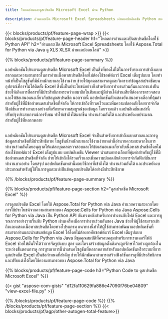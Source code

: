```yaml
---
title: โหลดอ่านและดูสเปรดชีต Microsoft Excel ผ่าน Python 

description: อ่านและเปิด Microsoft Excel Spreadsheets ผ่านแอปพลิเคชัน Python ของคุณ
---
```


{{< blocks/products/pf/feature-page-wrap >}}
{{< blocks/products/pf/feature-page-header h1="โหลดการอ่านและเปิดสเปรดชีตโดยใช้ Python API" h2="อ่านและเปิด Microsoft Excel Spreadsheets โดยใช้ Aspose.Total for Python via Java ดู XLS XLSX ผ่านแอปออนไลน์" >}}

{{% blocks/products/pf/feature-page-summary %}}

แอปพลิเคชันโปรแกรมดูสเปรดชีต Microsoft Excel เป็นสิ่งที่ขาดไม่ได้ในการรับรองการเข้าถึงแบบสากลและความสามารถในการอ่านเนื้อหาสเปรดชีตโดยไม่ต้องใช้ซอฟต์แวร์ Excel เต็มรูปแบบ โดยทำหน้าที่เป็นโซลูชันที่มีน้ำหนักเบาและใช้งานง่าย ช่วยให้บุคคลสามารถดูและวิเคราะห์ข้อมูลสเปรดชีตบนอุปกรณ์ที่อาจไม่ได้ติดตั้ง Excel สิ่งนี้เป็นประโยชน์อย่างยิ่งสำหรับการทำงานร่วมกันและการแบ่งปัน ช่วยให้เกิดการสื่อสารที่มีประสิทธิภาพระหว่างสมาชิกในทีมและผู้มีส่วนได้ส่วนเสียที่ต้องการตรวจสอบและให้ข้อเสนอแนะเกี่ยวกับข้อมูลสเปรดชีต นอกจากนี้ แอปพลิเคชันตัวแสดงยังเสนอทางเลือกที่คุ้มค่าสำหรับผู้ใช้ที่มีข้อกำหนดสเปรดชีตที่จำกัด ให้การเข้าถึงที่รวดเร็วและเพิ่มความปลอดภัยโดยการจำกัดฟังก์ชันการทำงานบางอย่างเพื่อรักษาความสมบูรณ์ของข้อมูล โดยรวมแล้ว แอปพลิเคชันเหล่านี้ปรับปรุงประสบการณ์การรับชม ทำให้เข้าถึงได้มากขึ้น ทำงานร่วมกันได้ และประหยัดงบประมาณสำหรับผู้ใช้ที่หลากหลาย <br /><br />

แอปพลิเคชันโปรแกรมดูสเปรดชีต Microsoft Excel จำเป็นสำหรับการเข้าถึงแบบสากลและการดูข้อมูลสเปรดชีตที่มีประสิทธิภาพ โซลูชันน้ำหนักเบาและใช้งานง่ายเหล่านี้อำนวยความสะดวกในการทำงานร่วมกันโดยอนุญาตให้แต่ละบุคคลตรวจสอบและให้ข้อเสนอแนะเกี่ยวกับเนื้อหาสเปรดชีตโดยไม่ต้องใช้ซอฟต์แวร์ Excel เต็มรูปแบบ แอปพลิเคชัน Viewer นำเสนอทางเลือกที่คุ้มค่าสำหรับผู้ใช้ที่มีข้อกำหนดสเปรดชีตที่จำกัด ช่วยให้เข้าถึงได้รวดเร็วและเพิ่มความปลอดภัยด้วยการจำกัดฟังก์ชันการทำงานบางอย่าง โดยสรุป แอปพลิเคชันเหล่านี้มอบวิธีการที่เข้าถึงได้ ทำงานร่วมกันได้ และประหยัดงบประมาณสำหรับผู้ใช้ในการดูและแบ่งปันข้อมูลสเปรดชีตได้อย่างมีประสิทธิภาพ

{{% /blocks/products/pf/feature-page-summary  %}}

{{% blocks/products/pf/feature-page-section  h2="ดูสเปรดชีต Microsoft Excel" %}}

การดูสเปรดชีต Excel โดยใช้ Aspose.Total for Python via Java อำนวยความสะดวกโดยการใช้ประโยชน์จากความสามารถของ Aspose.Cells for Python via Java Aspose.Cells for Python via Java เป็น Python API อันทรงพลังสำหรับการทำงานกับไฟล์ Excel และการบูรณาการอย่างราบรื่นกับ Python ผ่านเครื่องมือการทำงานร่วมกันของ Java ช่วยให้ผู้ใช้สามารถเข้าถึงและแสดงเนื้อหาสเปรดชีตโดยทางโปรแกรม แนวทางนี้ทำให้ผู้ใช้สามารถพัฒนาแอปพลิเคชันที่สามารถอ่านและนำเสนอข้อมูล Excel ได้โดยไม่ต้องอาศัยซอฟต์แวร์ Excel เต็มรูปแบบ Aspose.Cells for Python via Java มีชุดคุณสมบัติที่ครอบคลุมสำหรับการเรนเดอร์ไฟล์ Excel ช่วยให้มั่นใจได้ว่าการจัดรูปแบบ สูตร และโครงสร้างข้อมูลดั้งเดิมจะถูกรักษาไว้อย่างถูกต้องในระหว่างขั้นตอนการดู การบูรณาการนี้นำเสนอโซลูชันที่หลากหลายสำหรับแอปพลิเคชันหรือระบบที่การดูสเปรดชีต Excel เป็นข้อกำหนดที่สำคัญ ช่วยให้นักพัฒนาสามารถสร้างฟังก์ชันการดูที่มีประสิทธิภาพและปรับแต่งได้โดยใช้ความสามารถของ Aspose.Total for Python via Java

{{% blocks/products/pf/feature-page-code h3="Python Code to ดูสเปรดชีต Microsoft Excel" %}}

{{< gist "aspose-com-gists" "d12fa110629fa886e47090f76be04809" "view-excel-file.py" >}}

{{% /blocks/products/pf/feature-page-code  %}}
{{% /blocks/products/pf/feature-page-section %}}
{{< blocks/products/pf/agp/other-autogen-total-feature>}}